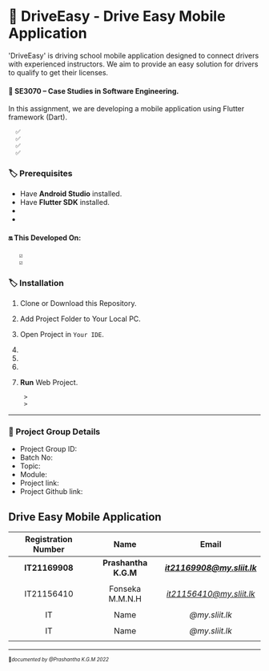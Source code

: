 # **🚗 DriveEasy -  Drive Easy Mobile Application**
'DriveEasy' is  driving school mobile application designed to connect drivers with experienced instructors. We aim to provide an easy solution for drivers to qualify to get their licenses.

#### 🔖 SE3070 – Case Studies in Software Engineering.
  In this assignment, we are developing a mobile application using Flutter framework (Dart). 
 
      ✅  
      ✅   
      ✅ 
      ✅ 


### 🏷️ Prerequisites

- Have **Android Studio** installed.
- Have **Flutter SDK** installed.
- 
- 

#### 🔛 This Developed On: 
       ☑️ 
       ☑️ 


### 🏷️ Installation

01.  Clone or Download this Repository.
02.  Add Project Folder to Your Local PC.
03.  Open Project in `Your IDE`.
04.  
05.  
06.  
07. **Run** Web Project. 

         > 
         >

_____________________

### 🔖 Project Group Details

* Project Group ID: 
* Batch No: 
* Topic: 
* Module: 
* Project link: 
* Project Github link: 

## Drive Easy Mobile Application

| Registration Number | Name | Email |
| :---: | :---: | :---: |
| **IT21169908** | **Prashantha K.G.M** | ***it21169908@my.sliit.lk*** |
|  |  |  |
| IT21156410 | Fonseka M.M.N.H | *it21156410@my.sliit.lk* |
|  |  |  |
| IT | Name | *@my.sliit.lk* |
|  |  |  |
| IT | Name | *@my.sliit.lk* |
|  |  |  |

______________


<sub><sup>📌*documented by @Prashantha K.G.M 2022*</sup></sub>

